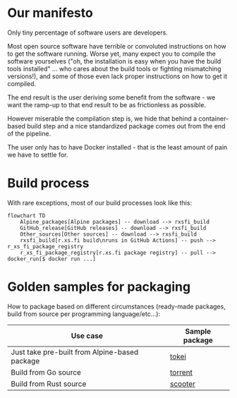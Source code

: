 # Our manifesto

Only tiny percentage of software users are developers.

Most open source software have terrible or convoluted instructions on how to get the software running. Worse yet, many expect you to compile the software yourselves ("oh, the installation is easy when you have the build tools installed" ... who cares about the build tools or fighting mismatching versions!), and some of those even lack proper instructions on how to get it compiled.

The end result is the user deriving some benefit from the software - we want the ramp-up to that end result to be as frictionless as possible.

However miserable the compilation step is, we hide that behind a container-based build step and a nice standardized package comes out from the end of the pipeline.

The user only has to have Docker installed - that is the least amount of pain we have to settle for.

# Build process

With rare exceptions, most of our build processes look like this:

```mermaid
flowchart TD
    Alpine_packages[Alpine packages] -- download --> rxsfi_build
    GitHub_release[GitHub releases] -- download --> rxsfi_build
    Other_sources[Other sources] -- download --> rxsfi_build
    rxsfi_build[r.xs.fi build\nruns in GitHub Actions] -- push --> r_xs_fi_package_registry
    r_xs_fi_package_registry[r.xs.fi package registry] -- pull --> docker_run[$ docker run ...]
```

# Golden samples for packaging

How to package based on different circumstances (ready-made packages, build from source per programming language/etc...):

| Use case                           | Sample package                                                                 |
|------------------------------------|-------------------------------------------------------------------------------|
| Just take pre-built from Alpine-based package | [tokei](https://github.com/r-xs-fi/tokei/blob/main/Dockerfile) |
| Build from Go source               | [torrent](https://github.com/r-xs-fi/torrent/blob/main/Dockerfile)            |
| Build from Rust source             | [scooter](https://github.com/r-xs-fi/scooter/blob/main/Dockerfile)            |

